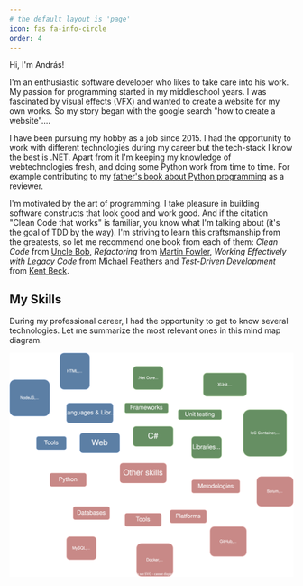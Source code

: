 ```yaml
---
# the default layout is 'page'
icon: fas fa-info-circle
order: 4
---
```


Hi, I'm András! 

I'm an enthusiastic software developer who likes to take care into his work.
My passion for programming started in my middleschool years. I was fascinated by visual effects (VFX) and wanted to create a website for my own works. So my story began with the google search "how to create a website"....

I have been pursuing my hobby as a job since 2015. I had the opportunity to work with different technologies during my career but the tech-stack I know the best is .NET. Apart from it I'm keeping my knowledge of webtechnologies fresh, and doing some Python work from time to time. For example contributing to my [father's book about Python programming](https://pythontudasepites.hu/) as a reviewer.

I'm motivated by the art of programming. I take pleasure in building software constructs that look good and work good. And if the citation "Clean Code that works" is familiar, you know what I'm talking about (it's the goal of TDD by the way). I'm striving to learn this craftsmanship from the greatests, so let me recommend one book from each of them: _Clean Code_ from [Uncle Bob](http://cleancoder.com/products), _Refactoring_ from [Martin Fowler](https://martinfowler.com/), _Working Effectively with Legacy Code_ from [Michael Feathers](https://michaelfeathers.silvrback.com/) and _Test-Driven Development_ from [Kent Beck](https://www.kentbeck.com/).

## My Skills

During my professional career, I had the opportunity to get to know several technologies. Let me summarize the most relevant ones in this mind map diagram.

<!-- To update the diagram: 
- open the skillet.drawio file with draw.io
- do the modifications
- then export it as SVG and overwrite the skillset.drawio.svg file -->
<img src="/assets/skillset.drawio.svg">